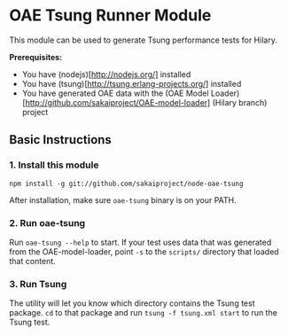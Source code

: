 # OAE Tsung Runner Module

This module can be used to generate Tsung performance tests for Hilary.

**Prerequisites:**

* You have (nodejs)[http://nodejs.org/] installed
* You have (tsung)[http://tsung.erlang-projects.org/] installed
* You have generated OAE data with the (OAE Model Loader)[http://github.com/sakaiproject/OAE-model-loader] (Hilary branch) project

## Basic Instructions

### 1. Install this module

`npm install -g git://github.com/sakaiproject/node-oae-tsung`

After installation, make sure `oae-tsung` binary is on your PATH.

### 2. Run oae-tsung

Run `oae-tsung --help` to start. If your test uses data that was generated from the OAE-model-loader, point `-s` to the `scripts/` directory that loaded that content.

### 3. Run Tsung

The utility will let you know which directory contains the Tsung test package. `cd` to that package and run `tsung -f tsung.xml start` to run the Tsung test.
